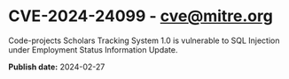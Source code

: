 # CVE-2024-24099 - cve@mitre.org

Code-projects Scholars Tracking System 1.0 is vulnerable to SQL Injection under Employment Status Information Update.

**Publish date:** 2024-02-27
